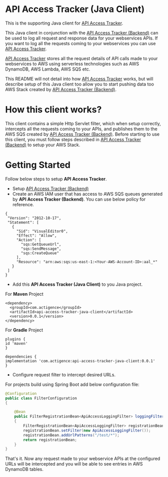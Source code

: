 # API Access Tracker (Java Client)
This is the supporting Java client for [API Access Tracker](https://github.com/Actigence/api-access-tracker-backend).

This Java client in conjunction with the [API Access Tracker (Backend)](https://github.com/Actigence/api-access-tracker-backend)
can be used to log all request and response data for your webservices APIs. If you want to log all the requests coming to your
webservices you can use [API Access Tracker](https://github.com/Actigence/api-access-tracker-backend).

[API Access Tracker](https://github.com/Actigence/api-access-tracker-backend) stores all the request details of API calls 
made to your webservices to AWS using serverless technologies such as AWS DynamoDB, AWS Lambda, AWS SQS etc.

This README will not detail into how [API Access Tracker](https://github.com/Actigence/api-access-tracker-backend) works, 
but will describe setup of this Java client too allow you to start pushing data too AWS Stack created by 
[API Access Tracker (Backend)](https://github.com/Actigence/api-access-tracker-backend).

# How this client works?
This client contains a simple Http Servlet filter, which when setup correctly, intercepts all the requests coming to your
APIs, and publishes them to the AWS SQS created by [API Access Tracker (Backend)](https://github.com/Actigence/api-access-tracker-backend).
Before starting to use this client, you must follow steps described in [API Access Tracker (Backend)](https://github.com/Actigence/api-access-tracker-backend)
to setup your AWS Stack.

# Getting Started
Follow below steps to setup **API Access Tracker**.
* Setup [API Access Tracker (Backend)](https://github.com/Actigence/api-access-tracker-backend)
* Create an AWS IAM user that has access to AWS SQS queues generated by **API Access Tracker (Backend)**. 
You can use below policy for reference.
```$xslt
{
 "Version": "2012-10-17",
 "Statement": [
   {
     "Sid": "VisualEditor0",
     "Effect": "Allow",
     "Action": [
       "sqs:GetQueueUrl",
       "sqs:SendMessage",
       "sqs:CreateQueue"
     ],
     "Resource": "arn:aws:sqs:us-east-1:<Your-AWS-Account-ID>:aal_*"
   }
 ]
}
``` 
* Add this **API Access Tracker (Java Client)** to you Java project. 

For **Maven** Project
```$xslt
<dependency>
  <groupId>com.actigence</groupId>
  <artifactId>api-access-tracker-java-client</artifactId>
  <version>0.0.1</version>
</dependency>
```
For **Gradle** Project
```$xslt
plugins {
id 'maven'
}

dependencies {
implementation 'com.actigence:api-access-tracker-java-client:0.0.1'
}
```

* Configure request filter to intercept desired URLs.

For projects build using Spring Boot add below configuration file:
```java
@Configuration
public class FilterConfiguration
{

    @Bean
    public FilterRegistrationBean<ApiAccessLoggingFilter> loggingFilter()
    {
        FilterRegistrationBean<ApiAccessLoggingFilter> registrationBean = new FilterRegistrationBean<>();
        registrationBean.setFilter(new ApiAccessLoggingFilter());
        registrationBean.addUrlPatterns("/test/*");
        return registrationBean;
    }
}
```
That's it. Now any request made to your webservice APIs at the configured URLs will be intercepted and you will be able to see entries in AWS DynamoDB tables.